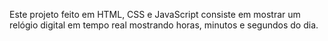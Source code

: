 Este projeto feito em HTML, CSS e JavaScript consiste em mostrar um relógio digital em tempo real mostrando horas, minutos e segundos do dia.
